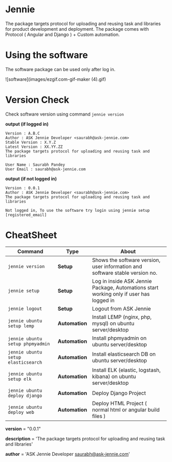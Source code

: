 # Jennie
The package targets protocol for uploading and reusing task and libraries for product development and deployment.
The package comes with Protocol ( Angular and Django ) + Custom automation.

# Using the software
The software package can be used only after log in. 

![software](images/ezgif.com-gif-maker (4).gif)

# Version Check
Check software version using command `jennie version`

**output (if logged in)**
```
Version : A.B.C
Author : ASK Jennie Developer <saurabh@ask-jennie.com>
Stable Version : X.Y.Z
Latest Version : XX.YY.ZZ
The package targets protocol for uploading and reusing task and libraries

User Name : Saurabh Pandey
User Email : saurabh@ask-jennie.com
```

**output (if not logged in)**
```
Version : 0.0.1
Author : ASK Jennie Developer <saurabh@ask-jennie.com>
The package targets protocol for uploading and reusing task and libraries

Not logged in, To use the software try login using jennie setup [registered_email]

```

# CheatSheet

Command | Type | About 
--- | --- | ---
`jennie version` | **Setup** | Shows the software version, user information and software stable version no. 
`jennie setup` | **Setup** | Log in inside ASK Jennie Package, Automations start working only if user has logged in  
`jennie logout` | **Setup** | Logout from ASK Jennie
`jennie ubuntu setup lemp` | **Automation** | Install LEMP (nginx, php, mysql) on ubuntu server/desktop
`jennie ubuntu setup phpmyadmin` | **Automation** | Install phpmyadmin on ubuntu server/desktop
`jennie ubuntu setup elasticsearch` | **Automation** | Install elasticsearch DB on ubuntu server/desktop
`jennie ubuntu setup elk` | **Automation** | Install ELK (elastic, logstash, kibana) on ubuntu server/desktop
`jennie ubuntu deploy django` | **Automation** | Deploy Django Project
`jennie ubuntu deploy web` | **Automation** | Deploy HTML Project ( normal html or angular build files )



__version__ = "0.0.1"

__description__ = 'The package targets protocol for uploading and reusing task and libraries'

__author__ = 'ASK Jennie Developer <saurabh@ask-jennie.com>'
